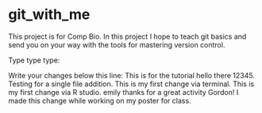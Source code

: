 # git_with_me
This project is for Comp Bio.  In this project I hope to teach git basics and send you on your way with the tools for mastering version control.

Type type type:


Write your changes below this line:
This is for the tutorial
hello there
12345. Testing for a single file addition.
This is my first change via terminal.
This is my first change via R studio.
emily thanks for a great activity Gordon!
I made this change while working on my poster for class.
